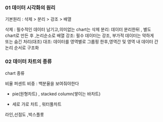 
### 01 데이터 시각화의 원리

기본원리 : 삭제 > 분리 > 강조 > 배열


삭제 : 필수적인 데이터 남기고,의미없는 chart는 삭제
분리: 데이터 분리한뒤 , 별도 chart로 만든 후 ,논리순소로 배열
강조: 필수 데이터는 강조, 부가적 데이터는 약하게 또는 숨긴 처리(대조)
대조: 데이터를 영역별로 그룹핑 한후,영역간 및 영역 내 데이터 간 논리 순서로 구조화

### 02 데이터 차트의 종류

chart 종류


비율 퍼센트 비중 : 백분율을 보여줘야한다
- pie(원형차트) , stacked column(쌓이는 바차트)

- 세로 가로 차트 , 워터풀차트

라인,선점도 ,박스플롯 